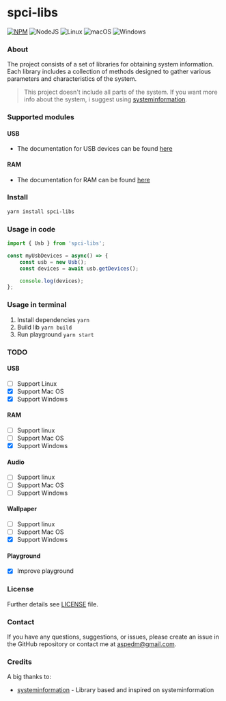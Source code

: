 # spci-libs
[![NPM](https://img.shields.io/badge/NPM-%23CB3837.svg?style=for-the-badge&logo=npm&logoColor=white)](https://www.npmjs.com/package/spci-libs)
![NodeJS](https://img.shields.io/badge/node.js-6DA55F?style=for-the-badge&logo=node.js&logoColor=white)
![Linux](https://img.shields.io/badge/Linux-FCC624?style=for-the-badge&logo=linux&logoColor=black)
![macOS](https://img.shields.io/badge/mac%20os-000000?style=for-the-badge&logo=macos&logoColor=F0F0F0)
![Windows](https://img.shields.io/badge/Windows-0078D6?style=for-the-badge&logo=windows&logoColor=white)

### About
The project consists of a set of libraries for obtaining system information. Each library includes a collection of methods designed to gather various parameters and characteristics of the system.

> This project doesn't include all parts of the system. If you want more info about the system, i suggest using [systeminformation](https://github.com/sebhildebrandt/systeminformation).

### Supported modules

#### USB
- The documentation for USB devices can be found [here](https://github.com/Aspedm/spci-libs/blob/main/src/system/usb/README.md)

#### RAM
- The documentation for RAM can be found [here](https://github.com/Aspedm/spci-libs/blob/main/src/system/ram/README.md)

### Install
```sh
yarn install spci-libs
```

### Usage in code
```ts
import { Usb } from 'spci-libs';

const myUsbDevices = async() => {
    const usb = new Usb();
    const devices = await usb.getDevices();

    console.log(devices);
};
```

### Usage in terminal
1. Install dependencies ```yarn```
2. Build lib ```yarn build```
3. Run playground ```yarn start```

### TODO
#### USB
- [ ] Support Linux
- [X] Support Mac OS
- [X] Support Windows

#### RAM
- [ ] Support linux
- [ ] Support Mac OS
- [X] Support Windows

#### Audio
- [ ] Support linux
- [ ] Support Mac OS
- [ ] Support Windows

#### Wallpaper
- [ ] Support linux
- [ ] Support Mac OS
- [X] Support Windows

#### Playground
- [X] Improve playground

### License
Further details see [LICENSE](LICENSE) file.


### Contact
If you have any questions, suggestions, or issues, please create an issue in the GitHub repository or contact me at [aspedm@gmail.com](mailto:aspedm@gmail.com).


### Credits
A big thanks to:
- [systeminformation](https://github.com/sebhildebrandt/systeminformation) - Library based and inspired on systeminformation 
